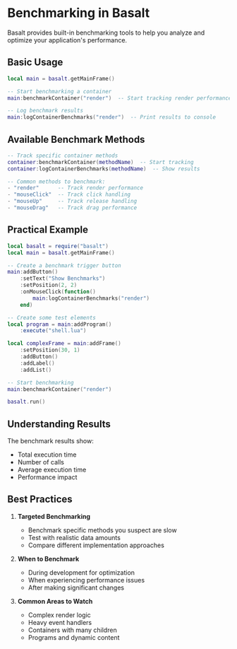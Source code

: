 # Benchmarking in Basalt

Basalt provides built-in benchmarking tools to help you analyze and optimize your application's performance.

## Basic Usage

```lua
local main = basalt.getMainFrame()

-- Start benchmarking a container
main:benchmarkContainer("render")  -- Start tracking render performance

-- Log benchmark results
main:logContainerBenchmarks("render")  -- Print results to console
```

## Available Benchmark Methods

```lua
-- Track specific container methods
container:benchmarkContainer(methodName)  -- Start tracking
container:logContainerBenchmarks(methodName)  -- Show results

-- Common methods to benchmark:
- "render"      -- Track render performance
- "mouseClick"  -- Track click handling
- "mouseUp"     -- Track release handling
- "mouseDrag"   -- Track drag performance
```

## Practical Example

```lua
local basalt = require("basalt")
local main = basalt.getMainFrame()

-- Create a benchmark trigger button
main:addButton()
    :setText("Show Benchmarks")
    :setPosition(2, 2)
    :onMouseClick(function()
        main:logContainerBenchmarks("render")
    end)

-- Create some test elements
local program = main:addProgram()
    :execute("shell.lua")

local complexFrame = main:addFrame()
    :setPosition(30, 1)
    :addButton()
    :addLabel()
    :addList()

-- Start benchmarking
main:benchmarkContainer("render")

basalt.run()
```

## Understanding Results

The benchmark results show:
- Total execution time
- Number of calls
- Average execution time
- Performance impact

## Best Practices

1. **Targeted Benchmarking**
   - Benchmark specific methods you suspect are slow
   - Test with realistic data amounts
   - Compare different implementation approaches

2. **When to Benchmark**
   - During development for optimization
   - When experiencing performance issues
   - After making significant changes

3. **Common Areas to Watch**
   - Complex render logic
   - Heavy event handlers
   - Containers with many children
   - Programs and dynamic content
